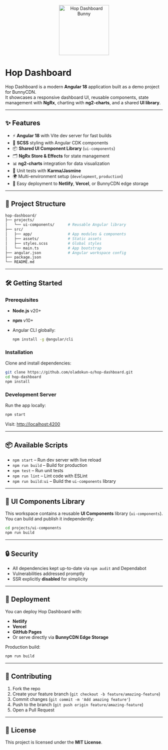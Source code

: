 <p align="center">
  <img src="https://dash.bunny.net/assets/web-ui/images/bunny-running-animated.svg" alt="Hop Dashboard Bunny" width="160"/>
</p>

# Hop Dashboard

Hop Dashboard is a modern **Angular 18** application built as a demo project for BunnyCDN.  
It showcases a responsive dashboard UI, reusable components, state management with **NgRx**, charting with **ng2-charts**, and a shared **UI library**.

---

## ✨ Features

- ⚡ **Angular 18** with Vite dev server for fast builds
- 🎨 **SCSS** styling with Angular CDK components
- 📦 **Shared UI Component Library** (`ui-components`)
- 🗂 **NgRx Store & Effects** for state management
- 📊 **ng2-charts** integration for data visualization
- 🧪 Unit tests with **Karma/Jasmine**
- 🌍 Multi-environment setup (`development`, `production`)
- 🚀 Easy deployment to **Netlify**, **Vercel**, or BunnyCDN edge storage

---

## 📂 Project Structure

```bash
hop-dashboard/
├── projects/
│   └── ui-components/      # Reusable Angular library
├── src/
│   ├── app/                # App modules & components
│   ├── assets/             # Static assets
│   ├── styles.scss         # Global styles
│   └── main.ts             # App bootstrap
├── angular.json            # Angular workspace config
├── package.json
└── README.md
````

---

## 🛠️ Getting Started

### Prerequisites

* **Node.js** v20+
* **npm** v10+
* Angular CLI globally:

  ```bash
  npm install -g @angular/cli
  ```

### Installation

Clone and install dependencies:

```bash
git clone https://github.com/oladokun-o/hop-dashboard.git
cd hop-dashboard
npm install
```

### Development Server

Run the app locally:

```bash
npm start
```

Visit: [http://localhost:4200](http://localhost:4200)

---

## 📦 Available Scripts

* `npm start` – Run dev server with live reload
* `npm run build` – Build for production
* `npm test` – Run unit tests
* `npm run lint` – Lint code with ESLint
* `npm run build:ui` – Build the `ui-components` library

---

## 🧩 UI Components Library

This workspace contains a reusable **UI Components** library (`ui-components`).
You can build and publish it independently:

```bash
cd projects/ui-components
npm run build
```

---

## 🔒 Security

* All dependencies kept up-to-date via `npm audit` and Dependabot
* Vulnerabilities addressed promptly
* SSR explicitly **disabled** for simplicity

---

## 🚀 Deployment

You can deploy Hop Dashboard with:

* **Netlify**
* **Vercel**
* **GitHub Pages**
* Or serve directly via **BunnyCDN Edge Storage**

Production build:

```bash
npm run build
```

---

## 🤝 Contributing

1. Fork the repo
2. Create your feature branch (`git checkout -b feature/amazing-feature`)
3. Commit changes (`git commit -m 'Add amazing feature'`)
4. Push to the branch (`git push origin feature/amazing-feature`)
5. Open a Pull Request

---

## 📜 License

This project is licensed under the **MIT License**.
